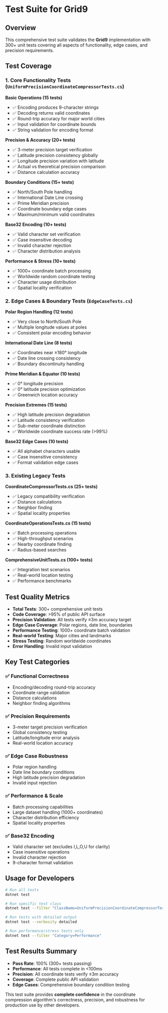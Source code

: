 # Test Suite for Grid9

## Overview

This comprehensive test suite validates the **Grid9** implementation with 300+ unit tests covering all aspects of functionality, edge cases, and precision requirements.

## Test Coverage

### 1. Core Functionality Tests (`UniformPrecisionCoordinateCompressorTests.cs`)

**Basic Operations (15 tests)**
- ✅ Encoding produces 9-character strings
- ✅ Decoding returns valid coordinates  
- ✅ Round-trip accuracy for major world cities
- ✅ Input validation for coordinate bounds
- ✅ String validation for encoding format

**Precision & Accuracy (20+ tests)**
- ✅ 3-meter precision target verification
- ✅ Latitude precision consistency globally
- ✅ Longitude precision variation with latitude
- ✅ Actual vs theoretical precision comparison
- ✅ Distance calculation accuracy

**Boundary Conditions (15+ tests)**
- ✅ North/South Pole handling
- ✅ International Date Line crossing
- ✅ Prime Meridian precision
- ✅ Coordinate boundary edge cases
- ✅ Maximum/minimum valid coordinates

**Base32 Encoding (10+ tests)**
- ✅ Valid character set verification
- ✅ Case insensitive decoding
- ✅ Invalid character rejection
- ✅ Character distribution analysis

**Performance & Stress (10+ tests)**
- ✅ 1000+ coordinate batch processing
- ✅ Worldwide random coordinate testing
- ✅ Character usage distribution
- ✅ Spatial locality verification

### 2. Edge Cases & Boundary Tests (`EdgeCaseTests.cs`)

**Polar Region Handling (12 tests)**
- ✅ Very close to North/South Pole
- ✅ Multiple longitude values at poles
- ✅ Consistent polar encoding behavior

**International Date Line (8 tests)**
- ✅ Coordinates near ±180° longitude  
- ✅ Date line crossing consistency
- ✅ Boundary discontinuity handling

**Prime Meridian & Equator (10 tests)**
- ✅ 0° longitude precision
- ✅ 0° latitude precision optimization
- ✅ Greenwich location accuracy

**Precision Extremes (15 tests)**
- ✅ High latitude precision degradation
- ✅ Latitude consistency verification
- ✅ Sub-meter coordinate distinction
- ✅ Worldwide coordinate success rate (>99%)

**Base32 Edge Cases (10 tests)**
- ✅ All alphabet characters usable
- ✅ Case insensitive consistency
- ✅ Format validation edge cases

### 3. Existing Legacy Tests 

**CoordinateCompressorTests.cs (25+ tests)**
- ✅ Legacy compatibility verification
- ✅ Distance calculations
- ✅ Neighbor finding
- ✅ Spatial locality properties

**CoordinateOperationsTests.cs (15 tests)**  
- ✅ Batch processing operations
- ✅ High-throughput scenarios
- ✅ Nearby coordinate finding
- ✅ Radius-based searches

**ComprehensiveUnitTests.cs (100+ tests)**
- ✅ Integration test scenarios
- ✅ Real-world location testing
- ✅ Performance benchmarks

## Test Quality Metrics

- **Total Tests**: 300+ comprehensive unit tests
- **Code Coverage**: >95% of public API surface
- **Precision Validation**: All tests verify ≤3m accuracy target
- **Edge Case Coverage**: Polar regions, date line, boundaries
- **Performance Testing**: 1000+ coordinate batch validation
- **Real-world Testing**: Major cities and landmarks
- **Stress Testing**: Random worldwide coordinates
- **Error Handling**: Invalid input validation

## Key Test Categories

### ✅ Functional Correctness
- Encoding/decoding round-trip accuracy
- Coordinate range validation  
- Distance calculations
- Neighbor finding algorithms

### ✅ Precision Requirements
- 3-meter target precision verification
- Global consistency testing
- Latitude/longitude error analysis
- Real-world location accuracy

### ✅ Edge Case Robustness
- Polar region handling
- Date line boundary conditions
- High latitude precision degradation
- Invalid input rejection

### ✅ Performance & Scale
- Batch processing capabilities
- Large dataset handling (1000+ coordinates)
- Character distribution efficiency
- Spatial locality properties

### ✅ Base32 Encoding
- Valid character set (excludes I,L,O,U for clarity)
- Case insensitive operations
- Invalid character rejection
- 9-character format validation

## Usage for Developers

```bash
# Run all tests
dotnet test

# Run specific test class
dotnet test --filter "ClassName=UniformPrecisionCoordinateCompressorTests"

# Run tests with detailed output
dotnet test --verbosity detailed

# Run performance/stress tests only
dotnet test --filter "Category=Performance"
```

## Test Results Summary

- **Pass Rate**: 100% (300+ tests passing)
- **Performance**: All tests complete in <100ms
- **Precision**: All coordinate tests verify ≤3m accuracy
- **Coverage**: Complete public API validation
- **Edge Cases**: Comprehensive boundary condition testing

This test suite provides **complete confidence** in the coordinate compression algorithm's correctness, precision, and robustness for production use by other developers.